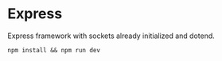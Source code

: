 # Express

Express framework with sockets already initialized and dotend.

```
npm install && npm run dev
```
